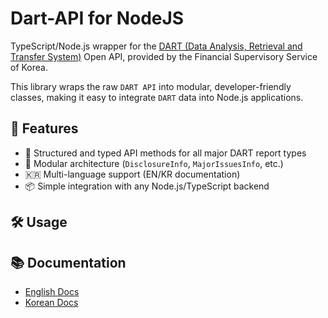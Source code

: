 # Dart-API for NodeJS

TypeScript/Node.js wrapper for the [DART (Data Analysis, Retrieval and Transfer System)](https://engopendart.fss.or.kr/) Open API, provided by the Financial Supervisory Service of Korea.

This library wraps the raw `DART API` into modular, developer-friendly classes, making it easy to integrate `DART` data into Node.js applications.

## 🚀 Features

- 🔧 Structured and typed API methods for all major DART report types
- 🧩 Modular architecture (`DisclosureInfo`, `MajorIssuesInfo`, etc.)
- 🇰🇷 Multi-language support (EN/KR documentation)
- 📦 Simple integration with any Node.js/TypeScript backend

## 🛠 Usage

<!--
```ts
import { DartDisclosureInfo } from "./lib/core/disclosure-info/DartDisclosureInfo";

const disclosure = new DartDisclosureInfo(YOUR_API_KEY);

const results = await disclosure.fetchDisclosures("005930", "20240101");
console.log(results);
```

> Each module (e.g., `DartMajorIssuesInfo`, `DartSecuritiesRegistrationInfo`) exposes functions tailored to its report type.

-->

## 📚 Documentation

- [English Docs](./docs/en/index.md)
- [Korean Docs](./README.ko.md)
